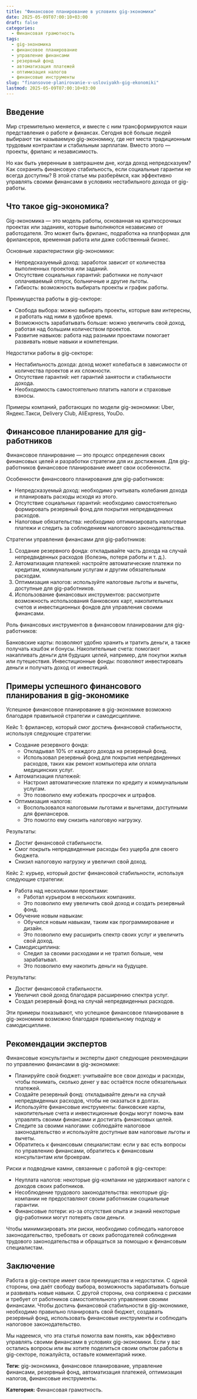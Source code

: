 ```yaml
---
title: "Финансовое планирование в условиях gig-экономики"
date: 2025-05-09T07:00:10+03:00
draft: false
categories:
  - Финансовая грамотность
tags:
  - gig-экономика
  - финансовое планирование
  - управление финансами
  - резервный фонд
  - автоматизация платежей
  - оптимизация налогов
  - финансовые инструменты
slug: "finansovoe-planirovanie-v-usloviyakh-gig-ekonomiki"
lastmod: 2025-05-09T07:00:10+03:00
---
```




## Введение

Мир стремительно меняется, и вместе с ним трансформируются наши представления о работе и финансах. Сегодня всё больше людей выбирают так называемую gig-экономику, где нет места традиционным трудовым контрактам и стабильным зарплатам. Вместо этого — проекты, фриланс и независимость.

Но как быть уверенным в завтрашнем дне, когда доход непредсказуем? Как сохранить финансовую стабильность, если социальные гарантии не всегда доступны? В этой статье мы разберёмся, как эффективно управлять своими финансами в условиях нестабильного дохода от gig-работы.



 ## Что такое gig-экономика?

Gig-экономика — это модель работы, основанная на краткосрочных проектах или заданиях, которые выполняются независимо от работодателя. Это может быть фриланс, подработка на платформах для фрилансеров, временная работа или даже собственный бизнес.

Основные характеристики gig-экономики:

* Непредсказуемый доход: заработок зависит от количества выполненных проектов или заданий.
* Отсутствие социальных гарантий: работники не получают оплачиваемый отпуск, больничные и другие льготы.
* Гибкость: возможность выбирать проекты и график работы.

Преимущества работы в gig-секторе:

* Свобода выбора: можно выбирать проекты, которые вам интересны, и работать над ними в удобное время.
* Возможность зарабатывать больше: можно увеличить свой доход, работая над большим количеством проектов.
* Развитие навыков: работа над разными проектами помогает развивать новые навыки и компетенции.

Недостатки работы в gig-секторе:

* Нестабильность дохода: доход может колебаться в зависимости от количества проектов и их сложности.
* Отсутствие гарантий: нет гарантий занятости и стабильности дохода.
* Необходимость самостоятельно платить налоги и страховые взносы.

Примеры компаний, работающих по модели gig-экономики: Uber, Яндекс.Такси, Delivery Club, AliExpress, YouDo.



 ## Финансовое планирование для gig-работников

Финансовое планирование — это процесс определения своих финансовых целей и разработки стратегии для их достижения. Для gig-работников финансовое планирование имеет свои особенности.

Особенности финансового планирования для gig-работников:

* Непредсказуемый доход: необходимо учитывать колебания дохода и планировать расходы исходя из этого.
* Отсутствие социальных гарантий: необходимо самостоятельно формировать резервный фонд для покрытия непредвиденных расходов.
* Налоговые обязательства: необходимо оптимизировать налоговые платежи и следить за соблюдением налогового законодательства.

Стратегии управления финансами для gig-работников:

1. Создание резервного фонда: откладывайте часть дохода на случай непредвиденных расходов (болезнь, потеря работы и т. д.).
2. Автоматизация платежей: настройте автоматические платежи по кредитам, коммунальным услугам и другим обязательным расходам.
3. Оптимизация налогов: используйте налоговые льготы и вычеты, доступные для gig-работников.
4. Использование финансовых инструментов: рассмотрите возможность использования банковских карт, накопительных счетов и инвестиционных фондов для управления своими финансами.

Роль финансовых инструментов в финансовом планировании для gig-работников:

Банковские карты: позволяют удобно хранить и тратить деньги, а также получать кэшбэк и бонусы.
Накопительные счета: помогают накапливать деньги для будущих целей, например, для покупки жилья или путешествия.
Инвестиционные фонды: позволяют инвестировать деньги и получать доход от инвестиций.



 ## Примеры успешного финансового планирования в gig-экономике

Успешное финансовое планирование в gig-экономике возможно благодаря правильной стратегии и самодисциплине.

Кейс 1: фрилансер, который смог достичь финансовой стабильности, используя следующие стратегии:

* Создание резервного фонда:
    * Откладывал 10% от каждого дохода на резервный фонд.
    * Использовал резервный фонд для покрытия непредвиденных расходов, таких как ремонт компьютера или оплата медицинских услуг.
* Автоматизация платежей:
    * Настроил автоматические платежи по кредиту и коммунальным услугам.
    * Это позволило ему избежать просрочек и штрафов.
* Оптимизация налогов:
    * Воспользовался налоговыми льготами и вычетами, доступными для фрилансеров.
    * Это помогло ему снизить налоговую нагрузку.

Результаты:

* Достиг финансовой стабильности.
* Смог покрыть непредвиденные расходы без ущерба для своего бюджета.
* Снизил налоговую нагрузку и увеличил свой доход.

Кейс 2: курьер, который достиг финансовой стабильности, используя следующие стратегии:

* Работа над несколькими проектами:
    * Работал курьером в нескольких компаниях.
    * Это позволило ему увеличить свой доход и создать резервный фонд.
* Обучение новым навыкам:
    * Обучился новым навыкам, таким как программирование и дизайн.
    * Это позволило ему расширить спектр своих услуг и увеличить свой доход.
* Самодисциплина:
    * Следил за своими расходами и не тратил больше, чем зарабатывал.
    * Это позволило ему накопить деньги на будущее.

Результаты:

* Достиг финансовой стабильности.
* Увеличил свой доход благодаря расширению спектра услуг.
* Создал резервный фонд на случай непредвиденных расходов.

Эти примеры показывают, что успешное финансовое планирование в gig-экономике возможно благодаря правильному подходу и самодисциплине.



 ## Рекомендации экспертов

Финансовые консультанты и эксперты дают следующие рекомендации по управлению финансами в gig-экономике:

* Планируйте свой бюджет: учитывайте все свои доходы и расходы, чтобы понимать, сколько денег у вас остаётся после обязательных платежей.
* Создайте резервный фонд: откладывайте деньги на случай непредвиденных расходов, чтобы не оказаться в долгах.
* Используйте финансовые инструменты: банковские карты, накопительные счета и инвестиционные фонды могут помочь вам управлять своими финансами и достигать финансовых целей.
* Следите за своими налогами: соблюдайте налоговое законодательство и используйте доступные вам налоговые льготы и вычеты.
* Обратитесь к финансовым специалистам: если у вас есть вопросы по управлению финансами, обратитесь к финансовым консультантам или брокерам.

Риски и подводные камни, связанные с работой в gig-секторе:

* Неуплата налогов: некоторые gig-компании не удерживают налоги с доходов своих работников.
* Несоблюдение трудового законодательства: некоторые gig-компании не предоставляют своим работникам социальные гарантии.
* Финансовые потери: из-за отсутствия опыта и знаний некоторые gig-работники могут потерять свои деньги.

Чтобы минимизировать эти риски, необходимо соблюдать налоговое законодательство, требовать от своих работодателей соблюдения трудового законодательства и обращаться за помощью к финансовым специалистам.



 ## Заключение

Работа в gig-секторе имеет свои преимущества и недостатки. С одной стороны, она даёт свободу выбора, возможность зарабатывать больше и развивать новые навыки. С другой стороны, она сопряжена с рисками и требует от работников самостоятельного управления своими финансами. Чтобы достичь финансовой стабильности в gig-экономике, необходимо правильно планировать свой бюджет, создавать резервный фонд, использовать финансовые инструменты и соблюдать налоговое законодательство.

Мы надеемся, что эта статья помогла вам понять, как эффективно управлять своими финансами в условиях gig-экономики. Если у вас остались вопросы или вы хотите поделиться своим опытом работы в gig-секторе, пожалуйста, оставьте комментарий ниже.



 

**Теги:** gig-экономика, финансовое планирование, управление финансами, резервный фонд, автоматизация платежей, оптимизация налогов, финансовые инструменты.

**Категория:** Финансовая грамотность.


